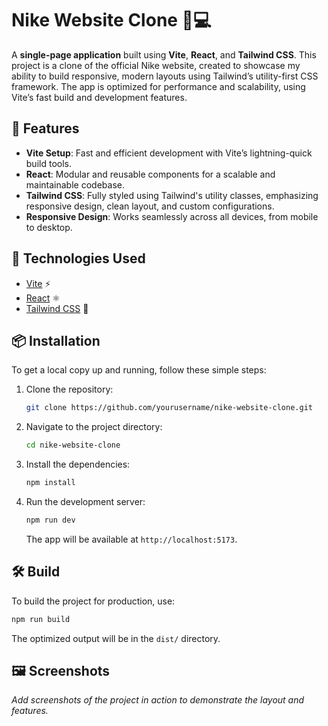 
# Nike Website Clone 👟💻

A **single-page application** built using **Vite**, **React**, and **Tailwind CSS**. This project is a clone of the official Nike website, created to showcase my ability to build responsive, modern layouts using Tailwind’s utility-first CSS framework. The app is optimized for performance and scalability, using Vite’s fast build and development features.

## 🚀 Features

- **Vite Setup**: Fast and efficient development with Vite’s lightning-quick build tools.
- **React**: Modular and reusable components for a scalable and maintainable codebase.
- **Tailwind CSS**: Fully styled using Tailwind's utility classes, emphasizing responsive design, clean layout, and custom configurations.
- **Responsive Design**: Works seamlessly across all devices, from mobile to desktop.

## 🎨 Technologies Used

- [Vite](https://vitejs.dev/) ⚡
- [React](https://reactjs.org/) ⚛️
- [Tailwind CSS](https://tailwindcss.com/) 🎨

## 📦 Installation

To get a local copy up and running, follow these simple steps:

1. Clone the repository:

   ```bash
   git clone https://github.com/yourusername/nike-website-clone.git
   ```

2. Navigate to the project directory:

   ```bash
   cd nike-website-clone
   ```

3. Install the dependencies:

   ```bash
   npm install
   ```

4. Run the development server:

   ```bash
   npm run dev
   ```

   The app will be available at `http://localhost:5173`.

## 🛠️ Build

To build the project for production, use:

```bash
npm run build
```

The optimized output will be in the `dist/` directory.

## 🖼️ Screenshots

_Add screenshots of the project in action to demonstrate the layout and features._

